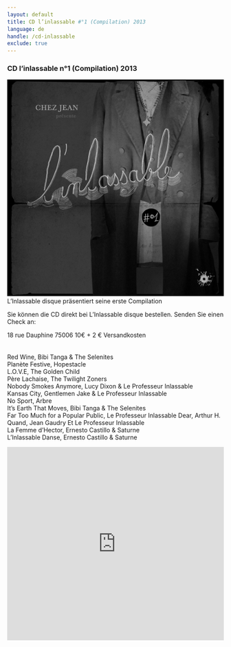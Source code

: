 ```yaml
---
layout: default
title: CD l’inlassable #°1 (Compilation) 2013 
language: de
handle: /cd-inlassable
exclude: true
---
```

### CD l’inlassable n°1 (Compilation) 2013    
  
<a rel="lightbox" data-lightbox="example-1" href="/images/linlassable-cover.jpg" title="inlassable cover"><img src="/images/linlassable-cover.jpg" alt="inlassable cover" class="img-left"></a>
L’Inlassable disque präsentiert seine
erste Compilation  
  
Sie können die CD direkt
bei L’Inlassable disque bestellen.
Senden Sie einen Check an:  
  
18 rue Dauphine 75006
10€ + 2 € Versandkosten    
<br style="clear:both" />
<br style="clear:both" />
Red Wine, Bibi Tanga & The Selenites  
Planète Festive, Hopestacle  
L.O.V.E, The Golden Child  
Père Lachaise, The Twilight Zoners  
Nobody Smokes Anymore, Lucy Dixon & Le Professeur Inlassable  
Kansas City, Gentlemen Jake & Le Professeur Inlassable  
No Sport, Arbre  
It’s Earth That Moves, Bibi Tanga & The Selenites  
Far Too Much for a Popular Public, Le Professeur Inlassable
Dear, Arthur H.  
Quand, Jean Gaudry Et Le Professeur Inlassable  
La Femme d’Hector, Ernesto Castillo & Saturne  
L’Inlassable Danse, Ernesto Castillo & Saturne  
  
<iframe width="100%" height="450" scrolling="no" frameborder="no" src="https://w.soundcloud.com/player/?url=https%3A//api.soundcloud.com/tracks/316821250&amp;auto_play=false&amp;hide_related=false&amp;show_comments=true&amp;show_user=true&amp;show_reposts=false&amp;visual=true"></iframe>
